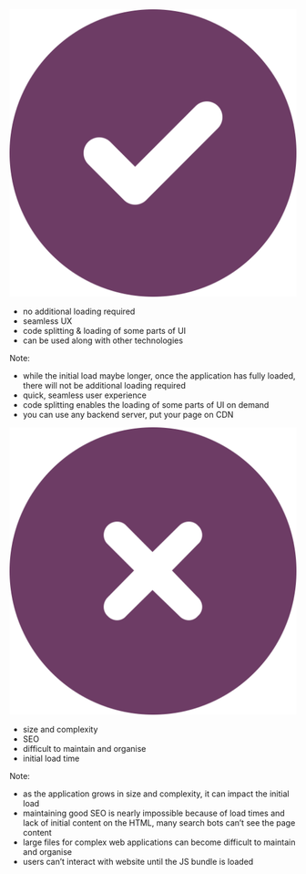 <img src="./dist/icons/fa-circle-check.svg" class="heading--icon" />

- no additional loading required<!-- .element: class="fragment fade-in" -->
- seamless UX<!-- .element: class="fragment fade-in" -->
- code splitting & loading of some parts of UI<!-- .element: class="fragment fade-in" -->
- can be used along with other technologies<!-- .element: class="fragment fade-in" -->

Note:
- while the initial load maybe longer, once the application has fully loaded, there will not be additional loading required
- quick, seamless user experience
- code splitting enables the loading of some parts of UI on demand
- you can use any backend server, put your page on CDN


<img src="./dist/icons/fa-circle-xmark.svg" class="heading--icon" />

- size and complexity<!-- .element: class="fragment fade-in" -->
- SEO<!-- .element: class="fragment fade-in" -->
- difficult to maintain and organise<!-- .element: class="fragment fade-in" -->
- initial load time<!-- .element: class="fragment fade-in" -->

Note:
- as the application grows in size and complexity, it can impact the initial load
- maintaining good SEO is nearly impossible because of load times and lack of initial content on the HTML, many search bots can’t see the page content
- large files for complex web applications can become difficult to maintain and organise
- users can’t interact with website until the JS bundle is loaded